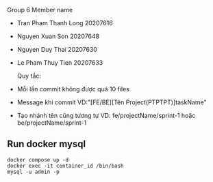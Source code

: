 Group 6
Member name

- Tran Pham Thanh Long 20207616
- Nguyen Xuan Son 20207648
- Nguyen Duy Thai 20207630
- Le Pham Thuy Tien 20207633

  Quy tắc:
- Mỗi lần commit không được quá 10 files
- Message khi commit VD:"[FE/BE][Tên Project(PTPTPT)]taskName"
- Tạo nhánh tên cũng tương tự VD: fe/projectName/sprint-1 hoặc be/projectName/sprint-1

## Run docker mysql

```
docker compose up -d
docker exec -it container_id /bin/bash
mysql -u admin -p
```

